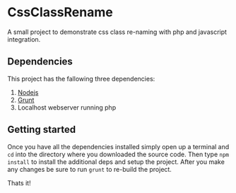 # CssClassRename
A small project to demonstrate css class re-naming with php and javascript integration.

## Dependencies
This project has the fallowing three dependencies:

  1. [Nodejs][1]
  2. [Grunt][2]
  3. Localhost webserver running php

## Getting started

Once you have all the dependencies installed simply open up a terminal and `cd` into the directory where you
downloaded the source code. Then type `npm install` to install the additional deps and setup the project.
After you make any changes be sure to run `grunt` to re-build the project.

Thats it!

[1]: http://nodejs.org/
[2]: http://gruntjs.com/
